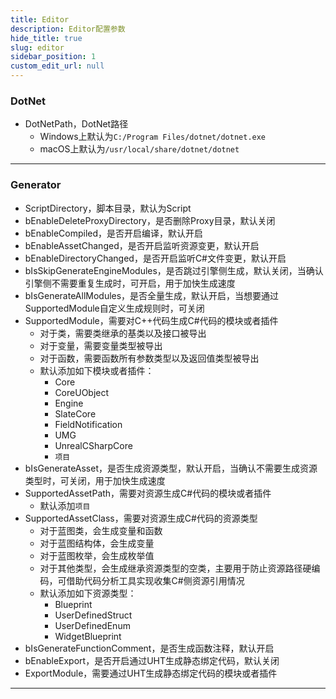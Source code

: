 ```yaml
---
title: Editor
description: Editor配置参数
hide_title: true
slug: editor
sidebar_position: 1
custom_edit_url: null
---
```


### DotNet

- DotNetPath，DotNet路径
  - Windows上默认为`C:/Program Files/dotnet/dotnet.exe`
  - macOS上默认为`/usr/local/share/dotnet/dotnet`

---

### Generator

- ScriptDirectory，脚本目录，默认为Script
- bEnableDeleteProxyDirectory，是否删除Proxy目录，默认关闭
- bEnableCompiled，是否开启编译，默认开启
- bEnableAssetChanged，是否开启监听资源变更，默认开启
- bEnableDirectoryChanged，是否开启监听C#文件变更，默认开启
- bIsSkipGenerateEngineModules，是否跳过引擎侧生成，默认关闭，当确认引擎侧不需要重复生成时，可开启，用于加快生成速度
- bIsGenerateAllModules，是否全量生成，默认开启，当想要通过SupportedModule自定义生成规则时，可关闭
- SupportedModule，需要对C++代码生成C#代码的模块或者插件
  - 对于类，需要类继承的基类以及接口被导出
  - 对于变量，需要变量类型被导出
  - 对于函数，需要函数所有参数类型以及返回值类型被导出
  - 默认添加如下模块或者插件：
    - Core
    - CoreUObject
    - Engine
    - SlateCore
    - FieldNotification
    - UMG
    - UnrealCSharpCore
    - `项目`
- bIsGenerateAsset，是否生成资源类型，默认开启，当确认不需要生成资源类型时，可关闭，用于加快生成速度
- SupportedAssetPath，需要对资源生成C#代码的模块或者插件
  - 默认添加`项目`
- SupportedAssetClass，需要对资源生成C#代码的资源类型
  - 对于蓝图类，会生成变量和函数
  - 对于蓝图结构体，会生成变量
  - 对于蓝图枚举，会生成枚举值
  - 对于其他类型，会生成继承资源类型的空类，主要用于防止资源路径硬编码，可借助代码分析工具实现收集C#侧资源引用情况
  - 默认添加如下资源类型：
    - Blueprint
    - UserDefinedStruct
    - UserDefinedEnum
    - WidgetBlueprint
- bIsGenerateFunctionComment，是否生成函数注释，默认开启
- bEnableExport，是否开启通过UHT生成静态绑定代码，默认关闭
- ExportModule，需要通过UHT生成静态绑定代码的模块或者插件

---